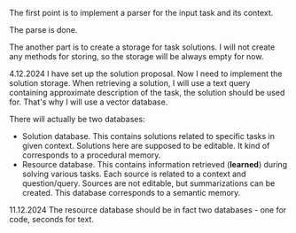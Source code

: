 The first point is to implement a parser for the input task and its context.

The parse is done.

The another part is to create a storage for task solutions. I will not create any methods for storing, so the storage will be always empty for now.

4.12.2024
I have set up the solution proposal. Now I need to implement the solution storage. When retrieving a solution, I will use a text query containing approximate description of the task, the solution should be used for.
That's why I will use a vector database.

There will actually be two databases:
- Solution database. This contains solutions related to specific tasks in given context. Solutions here are supposed to be editable. It kind of corresponds to a procedural memory.
- Resource database. This contains information retrieved (**learned**) during solving various tasks. Each source is related to a context and question/query. Sources are not editable, but summarizations can be created. This database corresponds to a semantic memory.

11.12.2024
The resource database should be in fact two databases - one for code, seconds for text.

